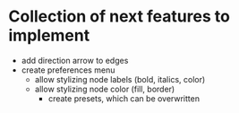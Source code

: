 # Collection of next features to implement

* add direction arrow to edges
* create preferences menu
  * allow stylizing node labels (bold, italics, color)
  * allow stylizing node color (fill, border)
	* create presets, which can be overwritten
